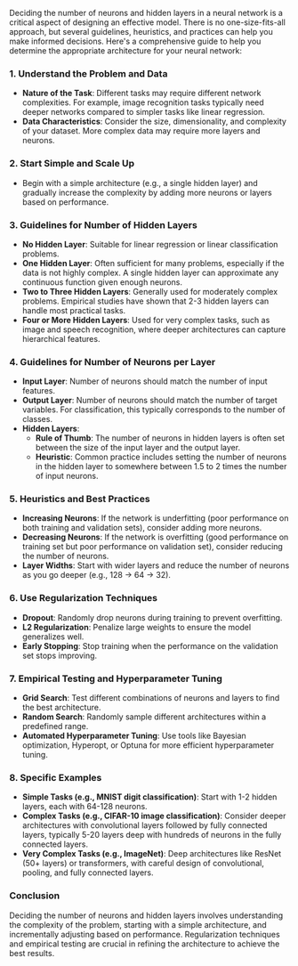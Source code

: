Deciding the number of neurons and hidden layers in a neural network is a critical aspect of designing an effective model. There is no one-size-fits-all approach, but several guidelines, heuristics, and practices can help you make informed decisions. Here's a comprehensive guide to help you determine the appropriate architecture for your neural network:

### 1. **Understand the Problem and Data**
- **Nature of the Task**: Different tasks may require different network complexities. For example, image recognition tasks typically need deeper networks compared to simpler tasks like linear regression.
- **Data Characteristics**: Consider the size, dimensionality, and complexity of your dataset. More complex data may require more layers and neurons.

### 2. **Start Simple and Scale Up**
- Begin with a simple architecture (e.g., a single hidden layer) and gradually increase the complexity by adding more neurons or layers based on performance.

### 3. **Guidelines for Number of Hidden Layers**
- **No Hidden Layer**: Suitable for linear regression or linear classification problems.
- **One Hidden Layer**: Often sufficient for many problems, especially if the data is not highly complex. A single hidden layer can approximate any continuous function given enough neurons.
- **Two to Three Hidden Layers**: Generally used for moderately complex problems. Empirical studies have shown that 2-3 hidden layers can handle most practical tasks.
- **Four or More Hidden Layers**: Used for very complex tasks, such as image and speech recognition, where deeper architectures can capture hierarchical features.

### 4. **Guidelines for Number of Neurons per Layer**
- **Input Layer**: Number of neurons should match the number of input features.
- **Output Layer**: Number of neurons should match the number of target variables. For classification, this typically corresponds to the number of classes.
- **Hidden Layers**:
  - **Rule of Thumb**: The number of neurons in hidden layers is often set between the size of the input layer and the output layer.
  - **Heuristic**: Common practice includes setting the number of neurons in the hidden layer to somewhere between 1.5 to 2 times the number of input neurons.

### 5. **Heuristics and Best Practices**
- **Increasing Neurons**: If the network is underfitting (poor performance on both training and validation sets), consider adding more neurons.
- **Decreasing Neurons**: If the network is overfitting (good performance on training set but poor performance on validation set), consider reducing the number of neurons.
- **Layer Widths**: Start with wider layers and reduce the number of neurons as you go deeper (e.g., 128 → 64 → 32).

### 6. **Use Regularization Techniques**
- **Dropout**: Randomly drop neurons during training to prevent overfitting.
- **L2 Regularization**: Penalize large weights to ensure the model generalizes well.
- **Early Stopping**: Stop training when the performance on the validation set stops improving.

### 7. **Empirical Testing and Hyperparameter Tuning**
- **Grid Search**: Test different combinations of neurons and layers to find the best architecture.
- **Random Search**: Randomly sample different architectures within a predefined range.
- **Automated Hyperparameter Tuning**: Use tools like Bayesian optimization, Hyperopt, or Optuna for more efficient hyperparameter tuning.

### 8. **Specific Examples**
- **Simple Tasks (e.g., MNIST digit classification)**: Start with 1-2 hidden layers, each with 64-128 neurons.
- **Complex Tasks (e.g., CIFAR-10 image classification)**: Consider deeper architectures with convolutional layers followed by fully connected layers, typically 5-20 layers deep with hundreds of neurons in the fully connected layers.
- **Very Complex Tasks (e.g., ImageNet)**: Deep architectures like ResNet (50+ layers) or transformers, with careful design of convolutional, pooling, and fully connected layers.

### Conclusion
Deciding the number of neurons and hidden layers involves understanding the complexity of the problem, starting with a simple architecture, and incrementally adjusting based on performance. Regularization techniques and empirical testing are crucial in refining the architecture to achieve the best results.